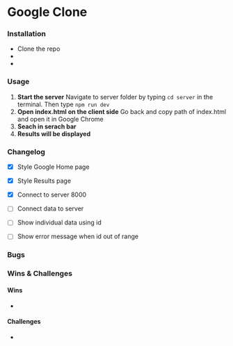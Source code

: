 # Google Clone
### Installation
* Clone the repo
*
*


### Usage
1. <b>Start the server</b>
Navigate to server folder by typing `cd server` in the terminal. Then type `npm run dev`
2. <b>Open index.html on the client side</b>
Go back and copy path of index.html and open it in Google Chrome
3. <b>Seach in serach bar</b>
4. <b>Results will be displayed</b>

### Changelog
- [x] Style Google Home page
- [x] Style Results page
- [x] Connect to server 8000
- [ ] Connect data to server
- [ ] Show individual data using id
- [ ] Show error message when id out of range


### Bugs

### Wins & Challenges
#### Wins
* 

#### Challenges
* 
